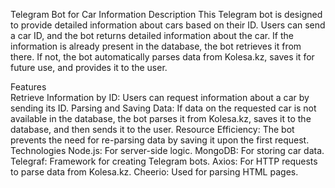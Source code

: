 Telegram Bot for Car Information
Description
This Telegram bot is designed to provide detailed information about cars based on their ID. Users can send a car ID, and the bot returns detailed information about the car. If the information is already present in the database, the bot retrieves it from there. If not, the bot automatically parses data from Kolesa.kz, saves it for future use, and provides it to the user.

Features  
Retrieve Information by ID: Users can request information about a car by sending its ID.
Parsing and Saving Data: If data on the requested car is not available in the database, the bot parses it from Kolesa.kz, saves it to the database, and then sends it to the user.
Resource Efficiency: The bot prevents the need for re-parsing data by saving it upon the first request.
Technologies
Node.js: For server-side logic.
MongoDB: For storing car data.
Telegraf: Framework for creating Telegram bots.
Axios: For HTTP requests to parse data from Kolesa.kz.
Cheerio: Used for parsing HTML pages.
